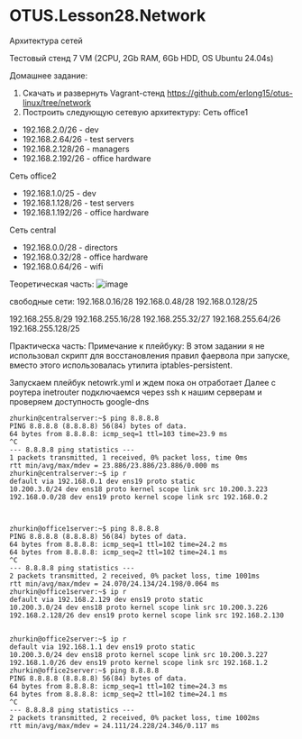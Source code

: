 # OTUS.Lesson28.Network
Архитектура сетей

Тестовый стенд 7 VM (2CPU, 2Gb RAM, 6Gb HDD, OS Ubuntu 24.04s)


Домашнее задание:

1. Скачать и развернуть Vagrant-стенд https://github.com/erlong15/otus-linux/tree/network
2. Построить следующую сетевую архитектуру:
Сеть office1
- 192.168.2.0/26      - dev
- 192.168.2.64/26     - test servers
- 192.168.2.128/26    - managers
- 192.168.2.192/26    - office hardware

Сеть office2
- 192.168.1.0/25      - dev
- 192.168.1.128/26    - test servers
- 192.168.1.192/26    - office hardware

Сеть central
- 192.168.0.0/28     - directors
- 192.168.0.32/28    - office hardware
- 192.168.0.64/26    - wifi

Теоретическая часть:
![image](https://github.com/user-attachments/assets/3cb24d2c-49c7-4281-82e3-232b73850ab5)  

свободные сети:
192.168.0.16/28
192.168.0.48/28
192.168.0.128/25

192.168.255.8/29
192.168.255.16/28
192.168.255.32/27
192.168.255.64/26
192.168.255.128/25

Практическа часть:
Примечание к плейбуку: В этом задании я не использовал скрипт для восстановления правил фаервола при запуске, вместо этого использовалась утилита iptables-persistent.

Запускаем плейбук netowrk.yml и ждем пока он отработает
Далее с роутера inetrouter подключаемся через ssh к нашим серверам и проверяем доступность google-dns
```
zhurkin@centralserver:~$ ping 8.8.8.8
PING 8.8.8.8 (8.8.8.8) 56(84) bytes of data.
64 bytes from 8.8.8.8: icmp_seq=1 ttl=103 time=23.9 ms
^C
--- 8.8.8.8 ping statistics ---
1 packets transmitted, 1 received, 0% packet loss, time 0ms
rtt min/avg/max/mdev = 23.886/23.886/23.886/0.000 ms
zhurkin@centralserver:~$ ip r
default via 192.168.0.1 dev ens19 proto static 
10.200.3.0/24 dev ens18 proto kernel scope link src 10.200.3.223 
192.168.0.0/28 dev ens19 proto kernel scope link src 192.168.0.2 



zhurkin@office1server:~$ ping 8.8.8.8
PING 8.8.8.8 (8.8.8.8) 56(84) bytes of data.
64 bytes from 8.8.8.8: icmp_seq=1 ttl=102 time=24.2 ms
64 bytes from 8.8.8.8: icmp_seq=2 ttl=102 time=24.1 ms
^C
--- 8.8.8.8 ping statistics ---
2 packets transmitted, 2 received, 0% packet loss, time 1001ms
rtt min/avg/max/mdev = 24.070/24.134/24.198/0.064 ms
zhurkin@office1server:~$ ip r
default via 192.168.2.129 dev ens19 proto static 
10.200.3.0/24 dev ens18 proto kernel scope link src 10.200.3.226 
192.168.2.128/26 dev ens19 proto kernel scope link src 192.168.2.130 


zhurkin@office2server:~$ ip r 
default via 192.168.1.1 dev ens19 proto static 
10.200.3.0/24 dev ens18 proto kernel scope link src 10.200.3.227 
192.168.1.0/26 dev ens19 proto kernel scope link src 192.168.1.2 
zhurkin@office2server:~$ ping 8.8.8.8
PING 8.8.8.8 (8.8.8.8) 56(84) bytes of data.
64 bytes from 8.8.8.8: icmp_seq=1 ttl=102 time=24.3 ms
64 bytes from 8.8.8.8: icmp_seq=2 ttl=102 time=24.1 ms
^C
--- 8.8.8.8 ping statistics ---
2 packets transmitted, 2 received, 0% packet loss, time 1002ms
rtt min/avg/max/mdev = 24.111/24.228/24.346/0.117 ms
```
